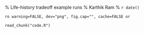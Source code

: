 % Life-history tradeoff example runs
% Karthik Ram
% `r date()`

<!-- Setting up R -->
`ro warning=FALSE, dev="png", fig.cap="", cache=FALSE or`

```{r start, echo=FALSE}
read_chunk("code.R")
```

```{r setup, echo=TRUE, eval=FALSE}
```

```{r setup_params, echo=TRUE, eval=FALSE}
```

```{r simple, echo=TRUE, eval=FALSE}
```

```{r juvshape, echo=TRUE, eval=FALSE}
```

```{r corr, echo=TRUE, eval=FALSE}
```

